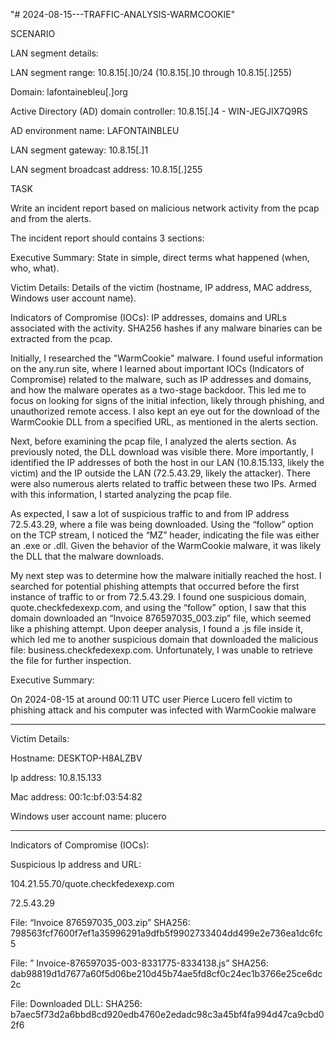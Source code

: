 "# 2024-08-15---TRAFFIC-ANALYSIS-WARMCOOKIE" 

SCENARIO

LAN segment details:


LAN segment range:  10.8.15[.]0/24 (10.8.15[.]0 through 10.8.15[.]255)

Domain:  lafontainebleu[.]org

Active Directory (AD) domain controller:  10.8.15[.]4 - WIN-JEGJIX7Q9RS

AD environment name:  LAFONTAINBLEU

LAN segment gateway:  10.8.15[.]1

LAN segment broadcast address:  10.8.15[.]255


TASK

Write an incident report based on malicious network activity from the pcap and from the alerts.

The incident report should contains 3 sections:

Executive Summary: State in simple, direct terms what happened (when, who, what).

Victim Details: Details of the victim (hostname, IP address, MAC address, Windows user account name).

Indicators of Compromise (IOCs): IP addresses, domains and URLs associated with the activity.  SHA256 hashes if any malware binaries can be extracted from the pcap.


Initially, I researched the "WarmCookie" malware. I found useful information on the any.run site, where I learned about important IOCs (Indicators of Compromise) related to the malware, such as IP addresses and domains, and how the malware operates as a two-stage backdoor. This led me to focus on looking for signs of the initial infection, likely through phishing, and unauthorized remote access. I also kept an eye out for the download of the WarmCookie DLL from a specified URL, as mentioned in the alerts section.


Next, before examining the pcap file, I analyzed the alerts section. As previously noted, the DLL download was visible there. More importantly, I identified the IP addresses of both the host in our LAN (10.8.15.133, likely the victim) and the IP outside the LAN (72.5.43.29, likely the attacker). There were also numerous alerts related to traffic between these two IPs. Armed with this information, I started analyzing the pcap file.


As expected, I saw a lot of suspicious traffic to and from IP address 72.5.43.29, where a file was being downloaded. Using the “follow” option on the TCP stream, I noticed the “MZ” header, indicating the file was either an .exe or .dll. Given the behavior of the WarmCookie malware, it was likely the DLL that the malware downloads.


My next step was to determine how the malware initially reached the host. I searched for potential phishing attempts that occurred before the first instance of traffic to or from 72.5.43.29. I found one suspicious domain, quote.checkfedexexp.com, and using the “follow” option, I saw that this domain downloaded an “Invoice 876597035_003.zip” file, which seemed like a phishing attempt. Upon deeper analysis, I found a .js file inside it, which led me to another suspicious domain that downloaded the malicious file: business.checkfedexexp.com. Unfortunately, I was unable to retrieve the file for further inspection.


Executive Summary: 

On 2024-08-15 at around 00:11 UTC user Pierce Lucero fell victim to phishing attack and his computer was infected with WarmCookie malware
_________________________________________________________________________________________________________________________________________
Victim Details:

Hostname: DESKTOP-H8ALZBV

Ip address: 10.8.15.133

Mac address: 00:1c:bf:03:54:82

Windows user account name: plucero
_________________________________________________________________________________________________________________________________________

Indicators of Compromise (IOCs):

Suspicious Ip address and URL: 

104.21.55.70/quote.checkfedexexp.com

72.5.43.29

File: “Invoice 876597035_003.zip” SHA256: 798563fcf7600f7ef1a35996291a9dfb5f9902733404dd499e2e736ea1dc6fc5

File: ” Invoice-876597035-003-8331775-8334138.js” SHA256: dab98819d1d7677a60f5d06be210d45b74ae5fd8cf0c24ec1b3766e25ce6dc2c

File: Downloaded DLL: SHA256: b7aec5f73d2a6bbd8cd920edb4760e2edadc98c3a45bf4fa994d47ca9cbd02f6



